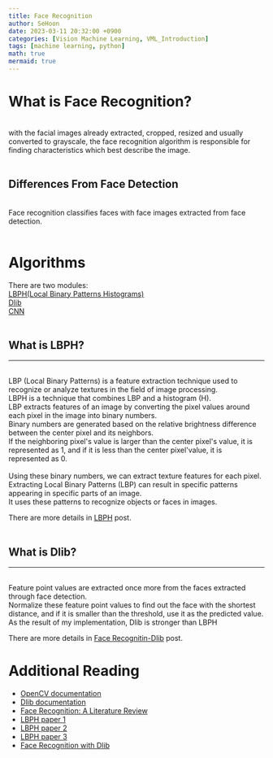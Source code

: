```yaml
---
title: Face Recognition
author: SeHoon
date: 2023-03-11 20:32:00 +0900
categories: [Vision Machine Learning, VML_Introduction]
tags: [machine learning, python]
math: true
mermaid: true
---
```

# What is Face Recognition?
<br>
 with the facial images already extracted, cropped, resized and usually converted to grayscale, the face recognition algorithm is responsible for finding characteristics which best describe the image.<br><br>
 
 ## Differences From Face Detection
 <br>
 Face recognition classifies faces with face images extracted from face detection.
<br><br>

# Algorithms
There are two modules:<br>
[LBPH(Local Binary Patterns Histograms)](https://csh970605.github.io/posts/LBPH/)<br>
[Dlib](https://csh970605.github.io/posts/FR_Dlib/)<br>
[CNN](https://csh970605.github.io/posts/CNN/)<br>
<br>

## What is LBPH?
---
<br>
LBP (Local Binary Patterns) is a feature extraction technique used to recognize or analyze textures in the field of image processing. <br>
LBPH is a technique that combines LBP and a histogram (H).<br>
LBP extracts features of an image by converting the pixel values around each pixel in the image into binary numbers.<br>
Binary numbers are generated based on the relative brightness difference between the center pixel and its neighbors.<br>
If the neighboring pixel's value is larger than the center pixel's value, it is represented as 1, and if it is less than the center pixel'value, it is represented as 0.
<br>
<br>
Using these binary numbers, we can extract texture features for each pixel.<br>
Extracting Local Binary Patterns (LBP) can result in specific patterns appearing in specific parts of an image. <br>
It uses these patterns to recognize objects or faces in images.<br>

There are more details in [LBPH](https://csh970605.github.io/posts/LBPH) post.
<br><br>

## What is Dlib?
---
<br>
Feature point values are extracted once more from the faces extracted through face detection.<br>
Normalize these feature point values to find out the face with the shortest distance, and if it is smaller than the threshold, use it as the predicted value.<br>
As the result of my implementation, Dlib is stronger than LBPH<br>

There are more details in [Face Recognitin-Dlib](https://csh970605.github.io/posts/FR_Dlib) post.
<br>


# Additional Reading<br>
+ [OpenCV documentation](https://docs.opencv.org/4.x/)
+ [Dlib documentation](http://dlib.net/python/index.html)
+ [Face Recognition: A Literature Review](https://www.researchgate.net/publication/233864740_Face_Recognition_A_Literature_Review)
+ [LBPH paper 1](https://www.researchgate.net/publication/327980768_LBPH_Based_Improved_Face_Recognition_At_Low_Resolution)
+ [LBPH paper 2](https://ieeexplore.ieee.org/document/8396183)
+ [LBPH paper 3](https://www.researchgate.net/publication/333511197_LBPH-based_Enhanced_Real-Time_Face_Recognition)
+ [Face Recognition with Dlib](https://pyimagesearch.com/2018/06/18/face-recognition-with-opencv-python-and-deep-learning/)